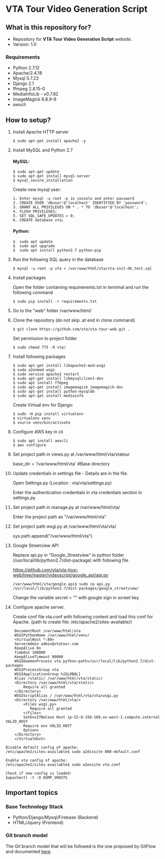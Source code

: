 # VTA Tour Video Generation Script #

## What is this repository for? ##

* Repository for **VTA Tour Video Generation Script** website.
* Version: 1.0

### Requirements ###
* Python 2.7.12
* Apache/2.4.18
* Mysql 5.7.23
* Django 2.1
* ffmpeg 2.8.15-0
* MediaInfoLib - v0.7.82
* ImageMagick 6.8.9-9
* awscli

## How to setup? ##

1.  Install Apache HTTP server

		$ sudo apt-get install apache2 -y

2.  Install MySQL and Python 2.7
    
     #### MySQL: ####
		$ sudo apt-get update
		$ sudo apt-get install mysql-server
		$ mysql_secure_installation

    Create new mysql user:

		1. Enter mysql -u root -p in console and enter password
		2. CREATE USER 'dbuser'@'localhost' IDENTIFIED BY 'password';
		3. GRANT ALL PRIVILEGES ON * . * TO 'dbuser'@'localhost';
		4. FLUSH PRIVILEGES;
		5. SET SQL_SAFE_UPDATES = 0;
		6. CREATE database vta;

 
     #### Python: ####
        
	
		$  sudo apt update
		$  sudo apt upgrade
		$  sudo apt install python2.7 python-pip


3.  Run the following SQL query in the database

		$ mysql -u root -p vta < /var/www/html/vta/vta-init-db_test.sql

4.  Install packages

      Open the folder containing requirements.txt in terminal and run the following   command

		$ sudo pip install -r requirements.txt

5.  Go to the "web" folder /var/www/html/

6.  Clone the repository (do not skip .at end in clone command)
		
		$ git clone https://github.com/vta/vta-tour-web.git .

    Set permission to project folder

		$ sudo chmod 775 -R vta/

7.  Install following packages

		$ sudo apt-get install libapache2-mod-wsgi
		$ sudo a2enmod wsgi
		$ sudo service apache2 restart
		$ sudo apt-get install libmysqlclient-dev
		$ sudo apt install ffmpeg
		$ sudo apt-get install imagemagick imagemagick-doc
		$ sudo apt-get install python-mysqldb
		$ sudo apt-get install mediainfo 

     Create Virtual env for Django:

		$ sudo -H pip install virtualenv
		$ virtualenv venv
		$ source venv/bin/activate

8.  Configure AWS key in cli

		$ sudo apt install awscli
		$ aws configure

9.  Set project path in views.py at /var/www/html/vta/vtatour
    
	base_dir = '/var/www/html/vta' #Base directory

10.  Update credentials in settings file - Details are in the file.

      Open Settings.py (Location : vta/vta/settings.py)

      Enter the authentication credentials in vta credentials section in settings.py

11.  Set project path in manage.py at /var/www/html/vta/

       Enter the project path as "/var/www/html/vta"

12. Set project path wsgi.py at /var/www/html/vta/vta/

    sys.path.append("/var/www/html/vta")

13. Google Streetview API

      Replace api.py in “Google_Streetview” in python folder (/usr/local/lib/python2.7/dist-package) with following file

      https://github.com/vta/vta-tour-web/tree/master/videoscript/google_api/api.py

 		/var/www/html/vta/google_api$ sudo cp api.py /usr/local/lib/python2.7/dist-packages/google_streetview/

      Change the variable secret = "" with google sign in screet key

14. Configure apache server.

      Create conf file vta.conf with following content and load this conf for Apache. (path to create file: /etc/apache2/sites-available/)

		
```
	DocumentRoot /var/www/html/vta
	WSGIPythonHome /var/www/html/venv/
	<VirtualHost *:80>
	ServerAdmin admin@vtatour.com
	KeepAlive On
	TimeOut 180000
	KeepAliveTimeout 90000
	WSGIDaemonProcess vta python-path=/usr/local/lib/python2.7/dist-packages
	WSGIProcessGroup vta
	WSGIApplicationGroup %{GLOBAL}
	Alias /static/ /var/www/html/vta/static/
	<Directory /var/www/html/vta/static>
	    Require all granted
	</Directory>
	WSGIScriptAlias / /var/www/html/vta/vta/wsgi.py
	<Directory /var/www/html/vta/>
	    <Files wsgi.py>
	       Require all granted
	    </Files>
	    SetEnvIfNoCase Host ip-52-8-150-189.us-west-1.compute.internal VALID_HOST
	    Require env VALID_HOST
	    Options
	</Directory>
	</VirtualHost>

```
	Disable default config of apache:
	/etc/apache2/sites-available$ sudo a2dissite 000-default.conf

	Enable vta config of apache:
	/etc/apache2/sites-available$ sudo a2ensite vta.conf

	Check if new config is loaded:
	$apachectl -t -D DUMP_VHOSTS

## Important topics ##

### Base Technology Stack ###
* Python/Django/Mysql/Firebase (Backend)
* HTML/Jquery (Frontend)

### Git branch model ###
The Git branch model that will be followed is the one proposed by GitFlow and documented [here](http://nvie.com/posts/a-successful-git-branching-model/).
